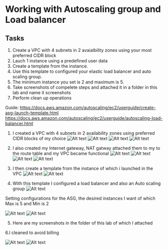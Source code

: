 # Working with Autoscaling group and Load balancer

## Tasks

1. Create a VPC with 4 subnets in 2 avaialbility zones using your most preferred CIDR block
2. Lauch 1 instance using a predefined user data
3. Create a template from the instance.
4. Use this template to configured your elastic load balancer and auto scaling group.
5. The minimum instance you set is 2 and maximum is 5.
6. Take screenshots of compelete steps and attached it in a folder in this lab and name it screenshots
7. Perform clean up operations


Guide:  https://docs.aws.amazon.com/autoscaling/ec2/userguide/create-asg-launch-template.html
https://docs.aws.amazon.com/autoscaling/ec2/userguide/autoscaling-load-balancer.html

1. I created a VPC with 4 subnets in 2 availability zones using preferred CIDR blocks of my choice
![Alt text](../Screenshots/Screenshot%20(1136).png)
![Alt text](../Screenshots/Screenshot%20(1137).png)
![Alt text](../Screenshots/Screenshot%20(1138).png)
![Alt text](../Screenshots/Screenshot%20(1139).png)

2. I also created my Internet gateway, NAT gatway attached them to my to the route table and my VPC  became functional
![Alt text](../Screenshots/Screenshot%20(1140).png)
![Alt text](../Screenshots/Screenshot%20(1141).png)
![Alt text](../Screenshots/Screenshot%20(1149).png)
![Alt text](../Screenshots/Screenshot%20(1150).png)

3. I then create a template from the instance of which i launched in the VPC
![Alt text](../Screenshots/Screenshot%20(1151).png)
![Alt text](../Screenshots/Screenshot%20(1152).png)

4. With this template I configured a load balancer and also an Auto scaling group
![Alt text](../Screenshots/Screenshot%20(1154).png)

Setting configurations for the ASG, the desired instances I want of which Max is 5 and Min is 2

![Alt text](../Screenshots/Screenshot%20(1160).png)
![Alt text](../Screenshots/Screenshot%20(1161).png)

5. Here are my screenshots in the folder of this lab of which I attached

6.I cleaned to avoid billing

![Alt text](../Screenshots/Screenshot%20(1162).png)
![Alt text](../Screenshots/Screenshot%20(1163).png)
